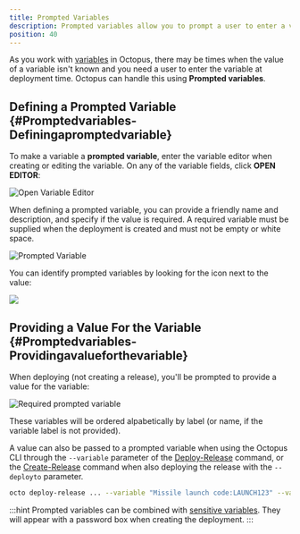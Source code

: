 ```yaml
---
title: Prompted Variables
description: Prompted variables allow you to prompt a user to enter a value rather than storing it in Octopus.
position: 40
---
```

As you work with [variables](/docs/projects/variables/index.md) in Octopus, there may be times when the value of a variable isn't known and you need a user to enter the variable at deployment time. Octopus can handle this using **Prompted variables**.

## Defining a Prompted Variable {#Promptedvariables-Definingapromptedvariable}

To make a variable a **prompted variable**, enter the variable editor when creating or editing the variable. On any of the variable fields, click **OPEN EDITOR**:

![Open Variable Editor](images/open-editor.png)

When defining a prompted variable, you can provide a friendly name and description, and specify if the value is required. A required variable must be supplied when the deployment is created and must not be empty or white space.

![Prompted Variable](images/prompted-variable.png)

You can identify prompted variables by looking for the icon next to the value:

![](images/prompted-variable-icon.png)

## Providing a Value For the Variable {#Promptedvariables-Providingavalueforthevariable}

When deploying (not creating a release), you'll be prompted to provide a value for the variable:

![Required prompted variable](images/3278301.png)

These variables will be ordered alpabetically by label (or name, if the variable label is not provided).

A value can also be passed to a prompted variable when using the Octopus CLI through the `--variable` parameter of the [Deploy-Release](/docs/octopus-rest-api/octopus-cli/deploy-release.md) command, or the [Create-Release](/docs/octopus-rest-api/octopus-cli/create-release.md) command when also deploying the release with the `--deployto` parameter.

```bash
octo deploy-release ... --variable "Missile launch code:LAUNCH123" --variable "Variable 2:Some value"
```

:::hint
Prompted variables can be combined with [sensitive variables](/docs/projects/variables/sensitive-variables.md). They will appear with a password box when creating the deployment.
:::

